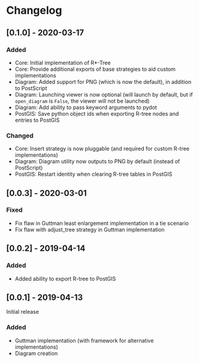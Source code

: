 # Changelog

## [0.1.0] - 2020-03-17

### Added
- Core: Initial implementation of R*-Tree
- Core: Provide additional exports of base strategies to aid custom implementations
- Diagram: Added support for PNG (which is now the default), in addition to PostScript
- Diagram: Launching viewer is now optional (will launch by default, but if
`open_diagram` is `False`, the viewer will not be launched)
- Diagram: Add ability to pass keyword arguments to pydot
- PostGIS: Save python object ids when exporting R-tree nodes and entries to PostGIS

### Changed
- Core: Insert strategy is now pluggable (and required for custom R-tree implementations)
- Diagram: Diagram utility now outputs to PNG by default (instead of PostScript)
- PostGIS: Restart identity when clearing R-tree tables in PostGIS

## [0.0.3] - 2020-03-01

### Fixed
- Fix flaw in Guttman least enlargement implementation in a tie scenario
- Fix flaw with adjust_tree strategy in Guttman implementation

## [0.0.2] - 2019-04-14

### Added
- Added ability to export R-tree to PostGIS

## [0.0.1] - 2019-04-13

Initial release

### Added
- Guttman implementation (with framework for alternative implementations)
- Diagram creation
